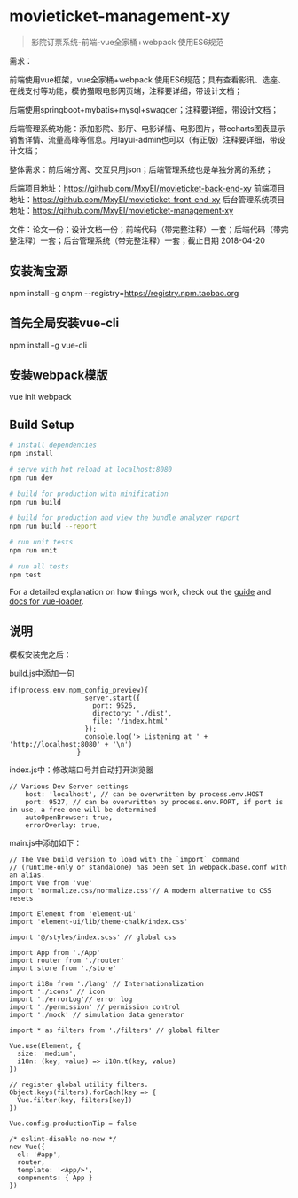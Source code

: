 # movieticket-management-xy

> 影院订票系统-前端-vue全家桶+webpack
使用ES6规范

需求：

 前端使用vue框架，vue全家桶+webpack 使用ES6规范；具有查看影讯、选座、在线支付等功能，模仿猫眼电影网页端，注释要详细，带设计文档；

 后端使用springboot+mybatis+mysql+swagger；注释要详细，带设计文档；

 后端管理系统功能：添加影院、影厅、电影详情、电影图片，带echarts图表显示销售详情、流量高峰等信息。用layui-admin也可以（有正版）注释要详细，带设计文档；

 整体需求：前后端分离、交互只用json；后端管理系统也是单独分离的系统；

 后端项目地址：https://github.com/MxyEI/movieticket-back-end-xy
 前端项目地址：https://github.com/MxyEI/movieticket-front-end-xy
 后台管理系统项目地址：https://github.com/MxyEI/movieticket-management-xy

文件：论文一份；设计文档一份；前端代码（带完整注释）一套；后端代码（带完整注释）一套；后台管理系统（带完整注释）一套；截止日期 2018-04-20



## 安装淘宝源
npm install -g cnpm --registry=https://registry.npm.taobao.org

## 首先全局安装vue-cli
npm install -g vue-cli

## 安装webpack模版
vue init webpack

## Build Setup

``` bash
# install dependencies
npm install

# serve with hot reload at localhost:8080
npm run dev

# build for production with minification
npm run build

# build for production and view the bundle analyzer report
npm run build --report

# run unit tests
npm run unit

# run all tests
npm test
```

For a detailed explanation on how things work, check out the [guide](http://vuejs-templates.github.io/webpack/) and [docs for vue-loader](http://vuejs.github.io/vue-loader).


## 说明

模板安装完之后：

build.js中添加一句

```
if(process.env.npm_config_preview){
                   server.start({
                     port: 9526,
                     directory: './dist',
                     file: '/index.html'
                   });
                   console.log('> Listening at ' +  'http://localhost:8080' + '\n')
                 }
```

index.js中：修改端口号并自动打开浏览器
```
// Various Dev Server settings
    host: 'localhost', // can be overwritten by process.env.HOST
    port: 9527, // can be overwritten by process.env.PORT, if port is in use, a free one will be determined
    autoOpenBrowser: true,
    errorOverlay: true,
```

main.js中添加如下：

```
// The Vue build version to load with the `import` command
// (runtime-only or standalone) has been set in webpack.base.conf with an alias.
import Vue from 'vue'
import 'normalize.css/normalize.css'// A modern alternative to CSS resets

import Element from 'element-ui'
import 'element-ui/lib/theme-chalk/index.css'

import '@/styles/index.scss' // global css

import App from './App'
import router from './router'
import store from './store'

import i18n from './lang' // Internationalization
import './icons' // icon
import './errorLog'// error log
import './permission' // permission control
import './mock' // simulation data generator

import * as filters from './filters' // global filter

Vue.use(Element, {
  size: 'medium',
  i18n: (key, value) => i18n.t(key, value)
})

// register global utility filters.
Object.keys(filters).forEach(key => {
  Vue.filter(key, filters[key])
})

Vue.config.productionTip = false

/* eslint-disable no-new */
new Vue({
  el: '#app',
  router,
  template: '<App/>',
  components: { App }
})

```
